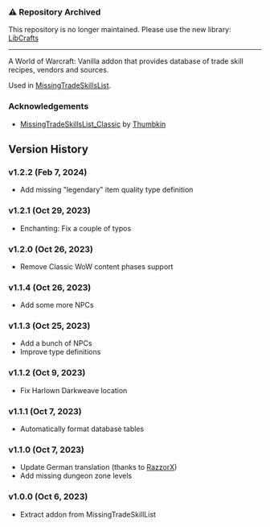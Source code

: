 ### ⚠️ Repository Archived
This repository is no longer maintained. 
Please use the new library: [LibCrafts](https://github.com/refaim/LibCrafts-1.0)

---

A World of Warcraft: Vanilla addon that provides database of trade skill recipes, vendors and sources.

Used in [MissingTradeSkillsList](https://github.com/refaim/MissingTradeSkillsList).

### Acknowledgements
- [MissingTradeSkillsList_Classic](https://github.com/Thumbkin/MissingTradeSkillsList_Classic) by [Thumbkin](https://github.com/Thumbkin)

## Version History

### v1.2.2 (Feb 7, 2024)
* Add missing "legendary" item quality type definition

### v1.2.1 (Oct 29, 2023)
* Enchanting: Fix a couple of typos

### v1.2.0 (Oct 26, 2023)
* Remove Classic WoW content phases support

### v1.1.4 (Oct 26, 2023)
* Add some more NPCs

### v1.1.3 (Oct 25, 2023)
* Add a bunch of NPCs
* Improve type definitions

### v1.1.2 (Oct 9, 2023)
* Fix Harlown Darkweave location

### v1.1.1 (Oct 7, 2023)
* Automatically format database tables

### v1.1.0 (Oct 7, 2023)
* Update German translation (thanks to [RazzorX](https://github.com/RazzorX))
* Add missing dungeon zone levels

### v1.0.0 (Oct 6, 2023)
* Extract addon from MissingTradeSkillList
